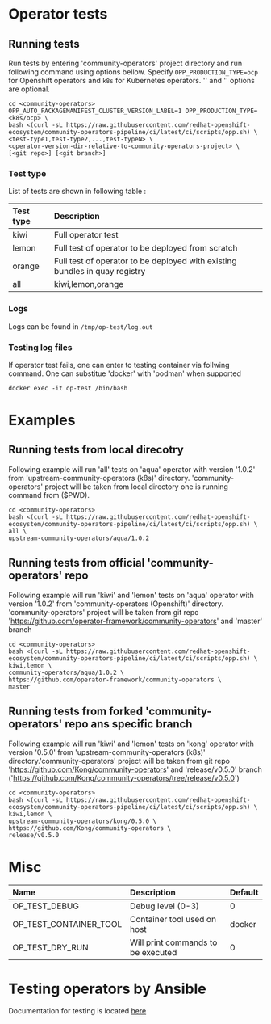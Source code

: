# Operator tests

## Running tests
Run tests by entering 'community-operators' project directory and run following command using options bellow. Specify `OPP_PRODUCTION_TYPE=ocp` for Openshift operators and `k8s` for Kubernetes operators. '<git repo>' and '<git branch>' options are optional.
```
cd <community-operators>
OPP_AUTO_PACKAGEMANIFEST_CLUSTER_VERSION_LABEL=1 OPP_PRODUCTION_TYPE=<k8s/ocp> \
bash <(curl -sL https://raw.githubusercontent.com/redhat-openshift-ecosystem/community-operators-pipeline/ci/latest/ci/scripts/opp.sh) \
<test-type1,test-type2,...,test-typeN> \
<operator-version-dir-relative-to-community-operators-project> \
[<git repo>] [<git branch>]
```

### Test type

List of tests are shown in following table :

| Test type | Description |
| :-------- |:---------- |
| kiwi | Full operator test |
| lemon | Full test of operator to be deployed from scratch |
| orange | Full test of operator to be deployed with existing bundles in quay registry |
| all | kiwi,lemon,orange |

### Logs
Logs can be found in `/tmp/op-test/log.out`

### Testing log files
If operator test fails, one can enter to testing container via follwing command. One can substitue 'docker' with 'podman' when supported
```
docker exec -it op-test /bin/bash
```

# Examples

## Running tests from local direcotry
Following example will run 'all' tests on 'aqua' operator with version '1.0.2' from 'upstream-community-operators (k8s)' directory. 'community-operators' project will be taken from local directory one is running command from ($PWD).
```
cd <community-operators>
bash <(curl -sL https://raw.githubusercontent.com/redhat-openshift-ecosystem/community-operators-pipeline/ci/latest/ci/scripts/opp.sh) \
all \
upstream-community-operators/aqua/1.0.2
```

## Running tests from official 'community-operators' repo

Following example will run 'kiwi' and 'lemon' tests on 'aqua' operator with version '1.0.2' from 'community-operators (Openshift)' directory. 'community-operators' project will be taken from git repo 'https://github.com/operator-framework/community-operators' and 'master' branch
```
cd <community-operators>
bash <(curl -sL https://raw.githubusercontent.com/redhat-openshift-ecosystem/community-operators-pipeline/ci/latest/ci/scripts/opp.sh) \
kiwi,lemon \
community-operators/aqua/1.0.2 \
https://github.com/operator-framework/community-operators \
master
```

## Running tests from forked 'community-operators' repo ans specific branch
Following example will run 'kiwi' and 'lemon' tests on 'kong' operator with version '0.5.0' from 'upstream-community-operators (k8s)' directory.'community-operators' project will be taken from git repo 'https://github.com/Kong/community-operators' and 'release/v0.5.0' branch ('https://github.com/Kong/community-operators/tree/release/v0.5.0')
```
cd <community-operators>
bash <(curl -sL https://raw.githubusercontent.com/redhat-openshift-ecosystem/community-operators-pipeline/ci/latest/ci/scripts/opp.sh) \
kiwi,lemon \
upstream-community-operators/kong/0.5.0 \
https://github.com/Kong/community-operators \
release/v0.5.0
```

# Misc

|Name|Description|Default|
|:--------|:----------|:----|
|OP_TEST_DEBUG|Debug level (0-3)|0|
|OP_TEST_CONTAINER_TOOL|Container tool used on host|docker|
|OP_TEST_DRY_RUN|Will print commands to be executed|0|




# Testing operators by Ansible

Documentation for testing is located [here](https://github.com/redhat-operator-ecosystem/operator-test-playbooks/blob/upstream-community/doc/upstream/users/README.md)

